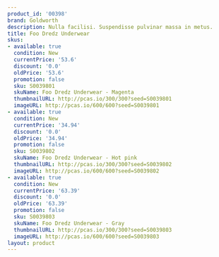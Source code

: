 ```yaml
---
product_id: '00398'
brand: Goldworth
description: Nulla facilisi. Suspendisse pulvinar massa in metus.
title: Foo Dredz Underwear
skus:
- available: true
  condition: New
  currentPrice: '53.6'
  discount: '0.0'
  oldPrice: '53.6'
  promotion: false
  sku: S0039801
  skuName: Foo Dredz Underwear - Magenta
  thumbnailURL: http://pcas.io/300/300?seed=S0039801
  imageURL: http://pcas.io/600/600?seed=S0039801
- available: true
  condition: New
  currentPrice: '34.94'
  discount: '0.0'
  oldPrice: '34.94'
  promotion: false
  sku: S0039802
  skuName: Foo Dredz Underwear - Hot pink
  thumbnailURL: http://pcas.io/300/300?seed=S0039802
  imageURL: http://pcas.io/600/600?seed=S0039802
- available: true
  condition: New
  currentPrice: '63.39'
  discount: '0.0'
  oldPrice: '63.39'
  promotion: false
  sku: S0039803
  skuName: Foo Dredz Underwear - Gray
  thumbnailURL: http://pcas.io/300/300?seed=S0039803
  imageURL: http://pcas.io/600/600?seed=S0039803
layout: product
---
```

